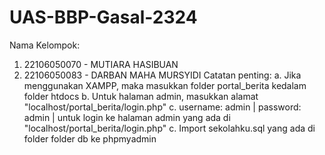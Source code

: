 # UAS-BBP-Gasal-2324
Nama Kelompok:
1. 22106050070 - MUTIARA HASIBUAN
2. 22106050083 - DARBAN MAHA MURSYIDI
Catatan penting: a. Jika menggunakan XAMPP, maka masukkan folder portal_berita kedalam folder htdocs b. Untuk halaman admin, masukkan alamat "localhost/portal_berita/login.php" c. username: admin | password: admin | untuk login ke halaman admin yang ada di "localhost/portal_berita/login.php" c. Import sekolahku.sql yang ada di folder folder db ke phpmyadmin

